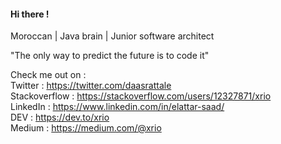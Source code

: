 #### Hi there !
Moroccan | Java brain | Junior software architect

"The only way to predict the future is to code it"

Check me out on :  
Twitter : https://twitter.com/daasrattale  
Stackoverflow : https://stackoverflow.com/users/12327871/xrio  
LinkedIn : https://www.linkedin.com/in/elattar-saad/  
DEV : https://dev.to/xrio  
Medium : https://medium.com/@xrio



<!--<img src="https://github-readme-stats.vercel.app/api?username=xrio&show_icons=true&fbclid=IwAR26PLeNJcTaQvMgDHqy5kXj32kpuywuC02-bjgTOF_28PC2iFZjTv4KHxU"/>-->
